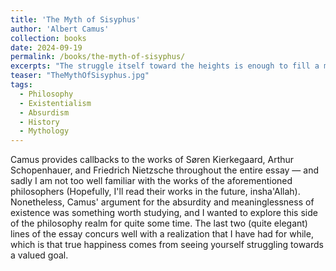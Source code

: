 ```yaml
---
title: 'The Myth of Sisyphus'
author: 'Albert Camus'
collection: books
date: 2024-09-19
permalink: /books/the-myth-of-sisyphus/
excerpts: "The struggle itself toward the heights is enough to fill a man's heart. One must imagine Sisyphus happy."
teaser: "TheMythOfSisyphus.jpg"
tags:
  - Philosophy
  - Existentialism
  - Absurdism
  - History
  - Mythology
---
```


Camus provides callbacks to the works of Søren Kierkegaard, Arthur Schopenhauer, and Friedrich Nietzsche throughout the entire essay — and sadly I am not too well familiar with the works of the aforementioned philosophers (Hopefully, I'll read their works in the future, insha'Allah). Nonetheless, Camus' argument for the absurdity and meaninglessness of existence was something worth studying, and I wanted to explore this side of the philosophy realm for quite some time. The last two (quite elegant) lines of the essay concurs well with a realization that I have had for while, which is that true happiness comes from seeing yourself struggling towards a valued goal.